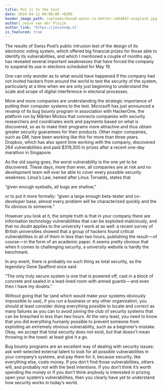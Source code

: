 ```yaml
---
title: Put it to the test
date: 2019-04-11 00:00:00 +0200
header_image_path: /uploads/boxed-water-is-better-1464047-unsplash.jpg
author: Jesse van der Pluijm
author_link: 'https://jessevdp.nl'
is_featured: true
---
```


The results of Swiss Post’s public intrusion test of the design of its electronic voting system, which offered big financial prizes for those able to identify its vulnerabilities, and which I mentioned a couple of months ago, has revealed several important weaknesses that have forced the company to suspend its use in elections scheduled for May 19.

One can only wonder as to what would have happened if the company had not invited hackers from around the world to test the security of the system, particularly at a time when we are only just beginning to understand the scale and scope of digital interference in electoral processes.

More and more companies are understanding the strategic importance of putting their computer systems to the test. Microsoft has just announced a revamp of its bug bounty program in association with HackerOne, the platform run by M&aring;rten Mickos that connects companies with security researchers and coordinates work and payments based on what is discovered, so as to make their programs more attractive and thus obtain greater security guarantees for their products. Other major companies, such as GM, have been working like this for more than three years. Dropbox, which has also spent time working with the company, discovered 264 vulnerabilities and paid $319,300 in prizes after a recent one-day marathon in Singapore.

As the old saying goes, the worst vulnerability is the one yet to be discovered. These days, more than ever, all companies are at risk and no development team will ever be able to cover every possible security weakness: Linus’s Law, named after Linus Torvalds, states that

“given enough eyeballs, all bugs are shallow,”

or to put it more formally: “given a large enough beta-tester and co-developer base, almost every problem will be characterized quickly and the fix obvious to someone.”

However you look at it, the simple truth is that in your company there are information technology vulnerabilities that can be exploited maliciously, and that no doubt applies to the university I work at as well: a recent survey of British universities showed that a group of hackers found critical vulnerabilities in all of them in less than two hours, publishing the result — of course — in the form of an academic paper. It seems pretty obvious that when it comes to challenging security, a university website is hardly the benchmark.

In any event, there is probably no such thing as total security, as the legendary Gene Spafford once said:

“The only truly secure system is one that is powered off, cast in a block of concrete and sealed in a lead-lined room with armed guards — and even then I have my doubts.”

Without going that far (and which would make your systems obviously impossible to use), if you run a business or any other organization, you should at least consider doing everything possible to locate and correct as many failures as you can to avoid joining the club of security systems that can be breached in less than two hours. At the very least, you need to know that you did everything humanly possible to prevent someone from exploiting an extremely obvious vulnerability, such as a beginner’s mistake. Okay, we accept that total security does not exist, but that doesn’t mean throwing in the towel: at least give it a go.

Bug bounty programs are an excellent way of dealing with security issues: ask well-selected external talent to look for all possible vulnerabilities in your company’s systems, and pay them for it, because security, like everything else, costs money. If you don’t find those vulnerabilities, others will, and probably not with the best intentions. If you don’t think it’s worth spending the money or if you don’t think anybody is interested in prizing open your system’s vulnerabilities, then you clearly have yet to understand how security works in today’s world.